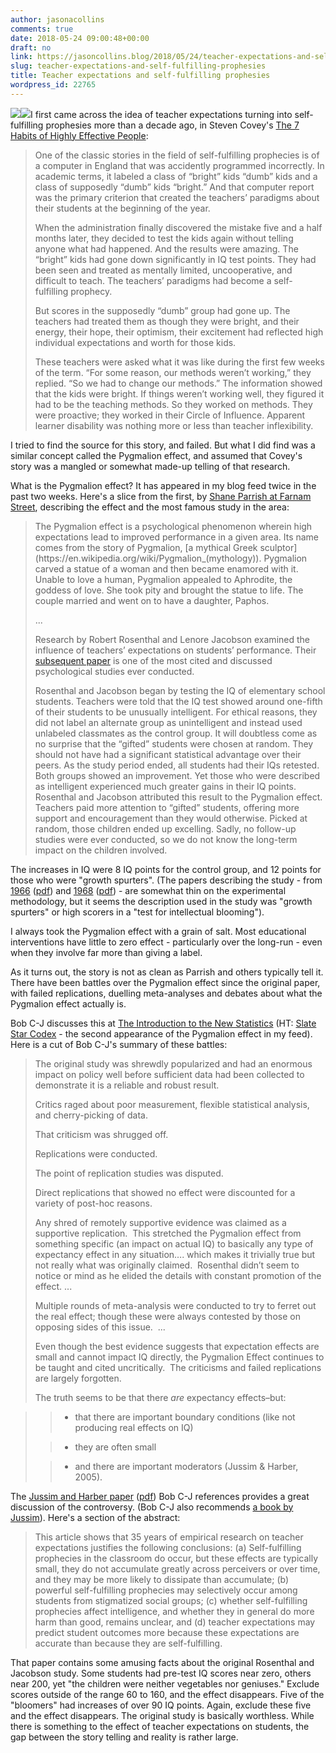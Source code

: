 ```yaml
---
author: jasonacollins
comments: true
date: 2018-05-24 09:00:48+00:00
draft: no
link: https://jasoncollins.blog/2018/05/24/teacher-expectations-and-self-fulfilling-prophesies/
slug: teacher-expectations-and-self-fulfilling-prophesies
title: Teacher expectations and self-fulfilling prophesies
wordpress_id: 22765
---
```


[![](//ws-na.amazon-adsystem.com/widgets/q?_encoding=UTF8&ASIN=1904424066&Format=_SL250_&ID=AsinImage&MarketPlace=US&ServiceVersion=20070822&WS=1&tag=evolvieconom-20)](https://www.amazon.com/Pygmalion-Classroom-Expectation-Intellectual-Development/dp/1904424066/ref=as_li_ss_il?ref_=nav_ya_signin&&linkCode=li3&tag=evolvieconom-20&linkId=2bb9cc56016528d26590eb05dc1e05d5)![](https://ir-na.amazon-adsystem.com/e/ir?t=evolvieconom-20&l=li3&o=1&a=1904424066)I first came across the idea of teacher expectations turning into self-fulfilling prophesies more than a decade ago, in Steven Covey's [The 7 Habits of Highly Effective People](https://amzn.to/2IGeWCM):


<blockquote>One of the classic stories in the field of self-fulfilling prophecies is of a computer in England that was accidently programmed incorrectly. In academic terms, it labeled a class of “bright” kids “dumb” kids and a class of supposedly “dumb” kids “bright.” And that computer report was the primary criterion that created the teachers’ paradigms about their students at the beginning of the year.

When the administration finally discovered the mistake five and a half months later, they decided to test the kids again without telling anyone what had happened. And the results were amazing. The “bright” kids had gone down significantly in IQ test points. They had been seen and treated as mentally limited, uncooperative, and difficult to teach. The teachers’ paradigms had become a self-fulfilling prophecy.

But scores in the supposedly “dumb” group had gone up. The teachers had treated them as though they were bright, and their energy, their hope, their optimism, their excitement had reflected high individual expectations and worth for those kids.

These teachers were asked what it was like during the first few weeks of the term. “For some reason, our methods weren’t working,” they replied. “So we had to change our methods.” The information showed that the kids were bright. If things weren’t working well, they figured it had to be the teaching methods. So they worked on methods. They were proactive; they worked in their Circle of Influence. Apparent learner disability was nothing more or less than teacher inflexibility.

</blockquote>

I tried to find the source for this story, and failed. But what I did find was a similar concept called the Pygmalion effect, and assumed that Covey's story was a mangled or somewhat made-up telling of that research.

What is the Pygmalion effect? It has appeared in my blog feed twice in the past two weeks. Here's a slice from the first, by [Shane Pa](https://www.fs.blog/2018/05/pygmalion-effect/)[r](https://www.fs.blog/2018/05/pygmalion-effect/)[rish at Farnam Street](https://www.fs.blog/2018/05/pygmalion-effect/), describing the effect and the most famous study in the area:


<blockquote>The Pygmalion effect is a psychological phenomenon wherein high expectations lead to improved performance in a given area. Its name comes from the story of Pygmalion, [a mythical Greek sculptor](https://en.wikipedia.org/wiki/Pygmalion_(mythology)). Pygmalion carved a statue of a woman and then became enamored with it. Unable to love a human, Pygmalion appealed to Aphrodite, the goddess of love. She took pity and brought the statue to life. The couple married and went on to have a daughter, Paphos.

...

Research by Robert Rosenthal and Lenore Jacobson examined the influence of teachers’ expectations on students’ performance. Their [subsequent paper](https://link.springer.com/article/10.1007/BF02322211) is one of the most cited and discussed psychological studies ever conducted.

Rosenthal and Jacobson began by testing the IQ of elementary school students. Teachers were told that the IQ test showed around one-fifth of their students to be unusually intelligent. For ethical reasons, they did not label an alternate group as unintelligent and instead used unlabeled classmates as the control group. It will doubtless come as no surprise that the “gifted” students were chosen at random. They should not have had a significant statistical advantage over their peers. As the study period ended, all students had their IQs retested. Both groups showed an improvement. Yet those who were described as intelligent experienced much greater gains in their IQ points. Rosenthal and Jacobson attributed this result to the Pygmalion effect. Teachers paid more attention to “gifted” students, offering more support and encouragement than they would otherwise. Picked at random, those children ended up excelling. Sadly, no follow-up studies were ever conducted, so we do not know the long-term impact on the children involved.

</blockquote>

The increases in IQ were 8 IQ points for the control group, and 12 points for those who were "growth spurters". (The papers describing the study - from [1966](http://dx.doi.org/10.2466/pr0.1966.19.1.115) ([pdf](http://citeseerx.ist.psu.edu/viewdoc/download?doi=10.1.1.495.5453&rep=rep1&type=pdf)) and [1968](http://dx.doi.org/10.1007/BF02322211) ([pdf](https://www.uni-muenster.de/imperia/md/content/psyifp/aeechterhoff/sommersemester2012/schluesselstudiendersozialpsychologiea/rosenthal_jacobson_pygmalionclassroom_urbrev1968.pdf)) - are somewhat thin on the experimental methodology, but it seems the description used in the study was "growth spurters" or high scorers in a "test for intellectual blooming").

I always took the Pygmalion effect with a grain of salt. Most educational interventions have little to zero effect - particularly over the long-run - even when they involve far more than giving a label.

As it turns out, the story is not as clean as Parrish and others typically tell it. There have been battles over the Pygmalion effect since the original paper, with failed replications, duelling meta-analyses and debates about what the Pygmalion effect actually is.

Bob C-J discusses this at [The Introduction to the New Statistics](https://thenewstatistics.com/itns/2018/04/03/weve-been-here-before-the-replication-crisis-over-the-pygmalion-effect/) (HT: [Slate Star Codex](http://slatestarcodex.com/2018/05/10/links-5-18-snorri-url-uson/) - the second appearance of the Pygmalion effect in my feed). Here is a cut of Bob C-J's summary of these battles:


<blockquote>The original study was shrewdly popularized and had an enormous impact on policy well before sufficient data had been collected to demonstrate it is a reliable and robust result.

Critics raged about poor measurement, flexible statistical analysis, and cherry-picking of data.

That criticism was shrugged off.

Replications were conducted.

The point of replication studies was disputed.

Direct replications that showed no effect were discounted for a variety of post-hoc reasons.

Any shred of remotely supportive evidence was claimed as a supportive replication.  This stretched the Pygmalion effect from something specific (an impact on actual IQ) to basically any type of expectancy effect in any situation…. which makes it trivially true but not really what was originally claimed.  Rosenthal didn’t seem to notice or mind as he elided the details with constant promotion of the effect. ...

Multiple rounds of meta-analysis were conducted to try to ferret out the real effect; though these were always contested by those on opposing sides of this issue.  ...

Even though the best evidence suggests that expectation effects are small and cannot impact IQ directly, the Pygmalion Effect continues to be taught and cited uncritically.  The criticisms and failed replications are largely forgotten.

The truth seems to be that there *are* expectancy effects–but:

</blockquote>




<blockquote>

> 
> 
 	
>   * that there are important boundary conditions (like not producing real effects on IQ)
> 
 	
>   * they are often small
> 
 	
>   * and there are important moderators (Jussim & Harber, 2005).
> 

</blockquote>

The [Jussim and Harber paper](https://doi.org/10.1207/s15327957pspr0902_3) ([pdf](https://pdfs.semanticscholar.org/a4e1/7a4f10a4f15d0247e8a8367bfdae1147c6f7.pdf)) Bob C-J references provides a great discussion of the controversy. (Bob C-J also recommends [a book by Jussim](https://amzn.to/2GKsWFr)). Here's a section of the abstract:


<blockquote>This article shows that 35 years of empirical research on teacher expectations justifies the following conclusions: (a) Self-fulfilling prophecies in the classroom do occur, but these effects are typically small, they do not accumulate greatly across perceivers or over time, and they may be more likely to dissipate than accumulate; (b) powerful self-fulfilling prophecies may selectively occur among students from stigmatized social groups; (c) whether self-fulfilling prophecies affect intelligence, and whether they in general do more harm than good, remains unclear, and (d) teacher expectations may predict student outcomes more because these expectations are accurate than because they are self-fulfilling.

</blockquote>

That paper contains some amusing facts about the original Rosenthal and Jacobson study. Some students had pre-test IQ scores near zero, others near 200, yet "the children were neither vegetables nor geniuses." Exclude scores outside of the range 60 to 160, and the effect disappears. Five of the "bloomers" had increases of over 90 IQ points. Again, exclude these five and the effect disappears. The original study is basically worthless. While there is something to the effect of teacher expectations on students, the gap between the story telling and reality is rather large.
